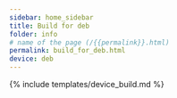 ```yaml
---
sidebar: home_sidebar
title: Build for deb
folder: info
# name of the page (/{{permalink}}.html)
permalink: build_for_deb.html
device: deb
---
```

{% include templates/device_build.md %}
